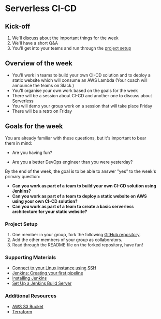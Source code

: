 # Serverless CI-CD

## Kick-off

1. We'll discuss about the important things for the week
2. We'll have a short Q&A
3. You'll get into your teams and run through the [project setup](#project-setup)

## Overview of the week

- You'll work in teams to build your own CI-CD solution and to deploy a static website which will consume an AWS Lambda (Your coach will announce the teams on Slack.)
- You'll organise your own work based on the goals for the week
- There will be a session about CI-CD and another one to discuss about Serverless
- You will demo your group work on a session that will take place Friday
- There will be a retro on Friday

## Goals for the week
You are already familiar with these questions, but it's important to bear them in mind:

* Are you having fun?

* Are you a better DevOps engineer than you were yesterday?

By the end of the week, the goal is to be able to answer "yes" to the week's primary question:

* **Can you work as part of a team to build your own CI-CD solution using Jenkins?**
* **Can you work as part of a team to deploy a static website on AWS using your own CI-CD solution?**
* **Can you work as part of a team to create a basic serverless architecture for your static website?**


### Project Setup
1. One member in your group, fork the following [GitHub repository](https://github.com/makersacademy/serverless-cicd).
2. Add the other members of your group as collaborators.
3. Read through the README file on the forked repository, have fun!

### Supporting Materials
- [Connect to your Linux instance using SSH](https://docs.aws.amazon.com/AWSEC2/latest/UserGuide/AccessingInstancesLinux.html)
- [Jenkins: Creating your first pipeline](https://www.jenkins.io/doc/pipeline/tour/hello-world/)
- [Installing Jenkins](https://www.jenkins.io/doc/book/installing/linux/)
- [Set Up a Jenkins Build Server](https://aws.amazon.com/getting-started/hands-on/setup-jenkins-build-server/)


### Additional Resources
- [AWS S3 Bucket](https://aws.amazon.com/s3/)
- [Terraform](https://www.terraform.io/docs/index.html)
